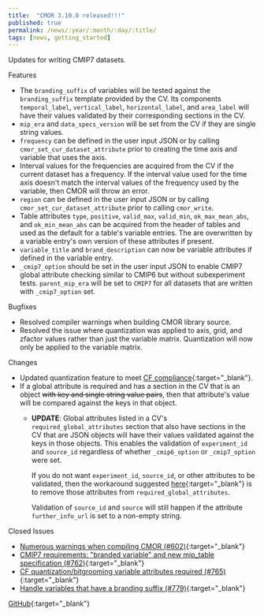 ```yaml
---
title:  "CMOR 3.10.0 released!!!"
published: true
permalink: /news/:year/:month/:day/:title/
tags: [news, getting_started]
---
```


Updates for writing CMIP7 datasets.

Features
* The `branding_suffix` of variables will be tested against the `branding_suffix` template provided by the CV. Its components `temporal_label`, `vertical_label`, `horizontal_label`, and `area_label` will have their values validated by their corresponding sections in the CV.
* `mip_era` and `data_specs_version` will be set from the CV if they are single string values.
* `frequency` can be defined in the user input JSON or by calling `cmor_set_cur_dataset_attribute` prior to creating the time axis and variable that uses the axis.
* Interval values for the frequencies are acquired from the CV if the current dataset has a frequency. If the interval value used for the time axis doesn't match the interval values of the frequency used by the variable, then CMOR will throw an error.
* `region` can be defined in the user input JSON or by calling `cmor_set_cur_dataset_attribute` prior to calling `cmor_write`.
* Table attributes `type`, `positive`, `valid_max`, `valid_min`, `ok_max_mean_abs`, and `ok_min_mean_abs` can be acquired from the header of tables and used as the default for a table's variable entries. The are overwritten by a variable entry's own version of these attributes if present.
* `variable_title` and `brand_description` can now be variable attributes if defined in the variable entry.
* `_cmip7_option` should be set in the user input JSON to enable CMIP7 global attribute checking similar to CMIP6 but without subexperiment tests. `parent_mip_era` will be set to `CMIP7` for all datasets that are written with `_cmip7_option` set.

Bugfixes
* Resolved compiler warnings when building CMOR library source.
* Resolved the issue where quantization was applied to axis, grid, and zfactor values rather than just the variable matrix. Quantization will now only be applied to the variable matrix.

Changes
* Updated quantization feature to meet [CF compliance](https://cfconventions.org/Data/cf-conventions/cf-conventions-1.12/cf-conventions.html#lossy-compression-via-quantization){:target="_blank"}.
* If a global attribute is required and has a section in the CV that is an object ~~with key and single string value pairs~~, then that attribute's value will be compared against the keys in that object.
  * **UPDATE**: Global attributes listed in a CV's `required_global_attributes` section that also have sections in the CV that are JSON objects will have their values validated against the keys in those objects. This enables the validation of `experiment_id` and `source_id` regardless of whether `_cmip6_option` or `_cmip7_option` were set.
  
    If you do not want `experiment_id`, `source_id`, or other attributes to be validated, then the workaround suggested [here](https://github.com/PCMDI/cmor/issues/876#issuecomment-3444483547){:target="_blank"} is to remove those attributes from `required_global_attributes`.
  
    Validation of `source_id` and `source` will still happen if the attribute `further_info_url` is set to a non-empty string.

Closed Issues
* [Numerous warnings when compiling CMOR (#602)](https://github.com/PCMDI/cmor/issues/602){:target="_blank"}
* [CMIP7 requirements: "branded variable" and new mip_table specification (#762)](https://github.com/PCMDI/cmor/issues/762){:target="_blank"}
* [CF quantization/bitgrooming variable attributes required (#765)](https://github.com/PCMDI/cmor/issues/765){:target="_blank"}
* [Handle variables that have a branding suffix (#779)](https://github.com/PCMDI/cmor/issues/779){:target="_blank"}

[GitHub](https://github.com/PCMDI/cmor/releases/tag/3.10.0){:target="_blank"}
